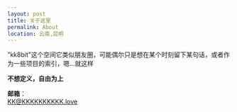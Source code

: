 ```yaml
---
layout: post
title: 关于这里
permalink: About
location: 云南,昆明
---
```



”kk8bit"这个空间它类似朋友圈，可能偶尔只是想在某个时刻留下某句话，或者作为一些项目的索引，嗯...就这样

**不想定义，自由为上**


**邮箱**：   
[KK@KKKKKKKKKK.love](mailto:KK@KKKKKKKKKK.love)